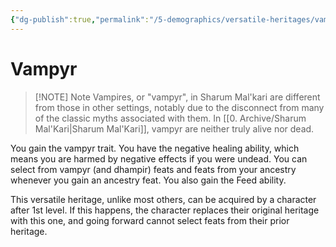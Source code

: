 ```yaml
---
{"dg-publish":true,"permalink":"/5-demographics/versatile-heritages/vampyr/","noteIcon":""}
---
```


# Vampyr

> [!NOTE] Note
> Vampires, or "vampyr", in Sharum Mal'kari are different from those in other settings, notably due to the disconnect from many of the classic myths associated with them. In [[0. Archive/Sharum Mal'Kari\|Sharum Mal'Kari]], vampyr are neither truly alive nor dead. 
>

You gain the vampyr trait. You have the negative healing ability, which means you are harmed by negative effects if you were undead. You can select from vampyr (and dhampir) feats and feats from your ancestry whenever you gain an ancestry feat. You also gain the Feed ability. 

This versatile heritage, unlike most others, can be acquired by a character after 1st level. If this happens, the character replaces their original heritage with this one, and going forward cannot select feats from their prior heritage. 